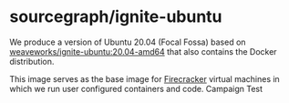# sourcegraph/ignite-ubuntu

We produce a version of Ubuntu 20.04 (Focal Fossa) based on [weaveworks/ignite-ubuntu:20.04-amd64](https://github.com/weaveworks/ignite/blob/46bdd5d48425c4245fbe895e7da3621f491c3660/images/ubuntu/Dockerfile) that also contains the Docker distribution.

This image serves as the base image for [Firecracker](https://github.com/firecracker-microvm/firecracker) virtual machines in which we run user configured containers and code.
Campaign Test

